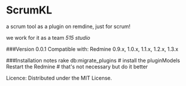 ScrumKL
========

a scrum tool as a plugin on remdine, just for scrum!

we work for it as a team *515 studio*

###Version 0.0.1
Compatible with:
Redmine 0.9.x, 1.0.x, 1.1.x, 1.2.x, 1.3.x

###Installation notes
rake db:migrate_plugins   # install the pluginModels  
Restart the Redmine # that's not necessary but do it better 



Licence:
Distributed under the MIT License.